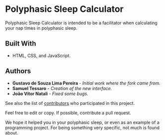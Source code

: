 # Polyphasic Sleep Calculator

Polyphasic Sleep Calculator is intended to be a facilitator when calculating your nap times in polyphasic sleep.

## Built With

* HTML, CSS, and JavaScript.

## Authors

* **Gustavo de Souza Lima Pereira** - *Initial work where the fork came from.*
* **Samuel Tessaro** - *Creation of the new interface.*
* **João Vitor Natali** - *Fixed some bugs.*

See also the list of [contributors](https://github.com/SamuelTessaro/sono-polifasico/graphs/contributors) who participated in this project.

Feel free to edit or copy. If possible, contribute a pull request.

We hope it helped you in your polyphasic sleep, or even as an example of a programming project. For being something very specific, not much is found about.
